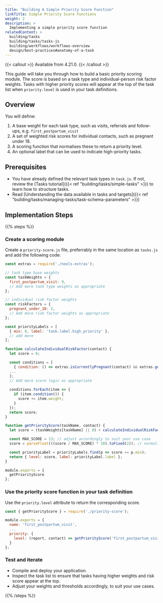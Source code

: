 ```yaml
---
title: "Building A Simple Priority Score Function"
linkTitle: Simple Priority Score Functions
weight: 2
description: >
  Implementing a simple priority score function
relatedContent: >
  building/tasks
  building/tasks/tasks-js
  building/workflows/workflows-overview
  design/best-practices#anatomy-of-a-task
---
```


{{< callout >}}
Available from 4.21.0.
{{< /callout >}}

This guide will take you through how to build a basic priority scoring module. The score is based on a task type and individual-person risk factor weights. Tasks with higher priority scores will appear at the top of the task list when `priority.level` is used in your task definitions.

## Overview

You will define:
1. A base weight for each task type, such as visits, referrals and follow-ups, e.g. `first_postpartum_visit`
2. A set of weighted risk scores for individual contacts, such as pregnant under 18.
3. A scoring function that normalises these to return a priority level.
4. An optional label that can be used to indicate high-priority tasks.

## Prerequisites

- You have already defined the relevant task types in `task.js`. If not, review the [Tasks tutorial]({{< ref "building/tasks/simple-tasks" >}}) to learn how to structure tasks.
- Read [Understanding the data available in tasks and targets]({{< ref "building/tasks/managing-tasks/task-schema-parameters" >}})

## Implementation Steps

{{% steps %}}

### Create a scoring module

Create a `priority-score.js` file, preferrably in the same location as `tasks.js` and add the following code:

```javascript
const extras = require('./nools-extras');

// task type base weights
const taskWeights = {
  first_postpartum_visit: 9,
  // Add more task type weights as appropriate
};

// individual risk factor weights
const riskFactors = {
  pregnant_under_18: 2,
  // Add more risk factor weights as appropriate
};

const priorityLabels = [
  { min: 8, label: 'task.label.high_priority' },
  // add more
];

function calculateIndividualRiskFactor(contact) {
  let score = 0;

  const conditions = [
    { condition: () => extras.isCurrentlyPregnant(contact) && extras.getPregnantWomanAge(contact) < 18, weight: riskFactors.pregnant_under_18 },
  ...
  ];
  // Add more score logic as appropriate
    
  conditions.forEach(item => {
    if (item.condition()) {
      score += item.weight;
    }
  });
  return score;
}

function getPriorityScore(taskName, contact) {
  let score = (taskWeights[taskName] || 0) + calculateIndividualRiskFactor(contact);

  const MAX_SCORE = 13; // adjust accordingly to suit your use case
  score = parseFloat(((score / MAX_SCORE) * 10).toFixed(2)); // normalized to a 0–10 scale

  const priorityLabel = priorityLabels.find(p => score >= p.min);
  return { level: score, label: priorityLabel.label };
}

module.exports = {
  getPriorityScore
};
```

### Use the priority score function in your task definition

Use the `priority.level` attribute to return the corresponding score.

```javascript
const { getPriorityScore } = require('./priority-score');

module.exports = {
  name: 'first_postpartum_visit',
  ...
  priority: {
    level: (report, contact) => getPriorityScore('first_postpartum_visit', contact)
  }
};
```

### Test and iterate

- Compile and deploy your application.
- Inspect the task list to ensure that tasks having higher weights and risk score appear at the top.
- Adjust your weights and thresholds accordingly, to suit your use cases.

{{% /steps %}}